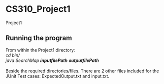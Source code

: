 # CS310_Project1
Project1

## Running the program
From within the Project1 directory:\
*cd bin/* \
*java SearchMap **__inputfilePath__** **__outputfilePath__***\
\
Beside the required directories/files. There are 2 other files included for the JUnit Test cases: ExpectedOutput.txt and input.txt. 